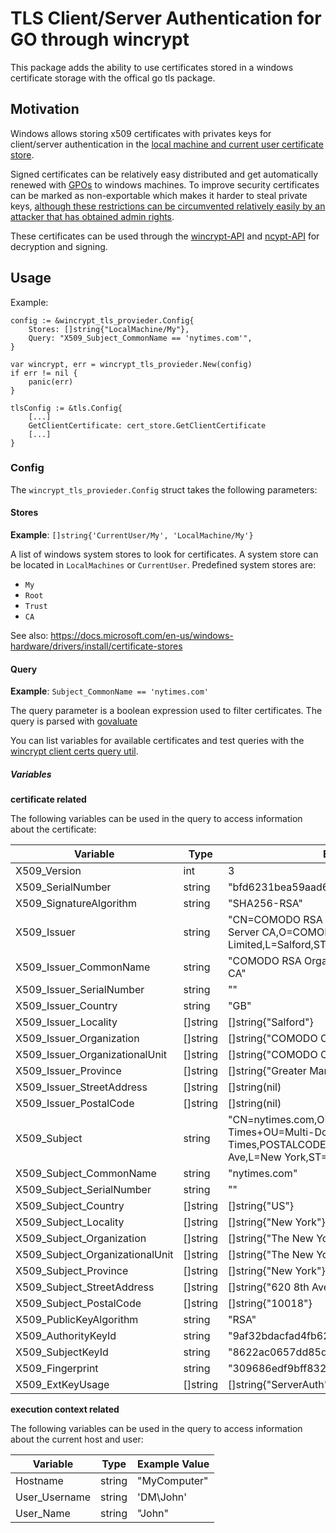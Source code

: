 # TLS Client/Server Authentication for GO through wincrypt

This package adds the ability to use certificates stored in a windows certificate storage with the offical go tls package.

## Motivation

Windows allows storing x509 certificates with privates keys for client/server authentication
in the [local machine and current user certificate store](https://docs.microsoft.com/de-de/dotnet/framework/wcf/feature-details/working-with-certificates#certificate-stores).

Signed certificates can be relatively easy distributed and get automatically renewed with
[GPOs](https://docs.microsoft.com/de-de/windows-server/identity/ad-fs/deployment/distribute-certificates-to-client-computers-by-using-group-policy)
to windows machines. To improve security certificates can be marked as non-exportable which makes it harder to steal private keys,
[although these restrictions can be circumvented relatively easily by an attacker that has obtained admin rights](https://github.com/gentilkiwi/mimikatz#crypto).

These certificates can be used through the [wincrypt-API](https://docs.microsoft.com/en-us/windows/desktop/api/wincrypt/)
and [ncypt-API](https://docs.microsoft.com/en-us/windows/desktop/api/ncrypt/) for decryption and signing.

## Usage

Example: 

```
config := &wincrypt_tls_provieder.Config{
    Stores: []string{"LocalMachine/My"},
    Query: "X509_Subject_CommonName == 'nytimes.com'",
}

var wincrypt, err = wincrypt_tls_provieder.New(config)
if err != nil {
    panic(err)
}

tlsConfig := &tls.Config{
    [...]
    GetClientCertificate: cert_store.GetClientCertificate
    [...]
}
```

### Config

The `wincrypt_tls_provieder.Config` struct takes the following parameters:

#### Stores

**Example**: `[]string{'CurrentUser/My', 'LocalMachine/My'}`

A list of windows system stores to look for certificates.
A system store can be located in `LocalMachines` or `CurrentUser`.
Predefined system stores are:
 - `My`
 - `Root`
 - `Trust`
 - `CA` 

See also: https://docs.microsoft.com/en-us/windows-hardware/drivers/install/certificate-stores

#### Query

**Example**: `Subject_CommonName == 'nytimes.com'`

The query parameter is a boolean expression used to filter certificates.
The query is parsed with [govaluate](https://github.com/Knetic/govaluate)

You can list variables for available certificates and test queries with the [wincrypt client certs query util](wincrypt_client_certs_query_util/README.md).

##### Variables

**certificate related**

The following variables can be used in the query to access information about the certificate:


|  Variable                       | Type     | Example Value |
| ------------------------------- | -------- | ------------- |
| X509_Version                    | int      | 3 |
| X509_SerialNumber               | string   | "bfd6231bea59aad6cb566ed0878d60ed" |
| X509_SignatureAlgorithm         | string   | "SHA256-RSA" |
| X509_Issuer                     | string   | "CN=COMODO RSA Organization Validation Secure Server CA,O=COMODO CA Limited,L=Salford,ST=Greater Manchester,C=GB" |
| X509_Issuer_CommonName          | string   | "COMODO RSA Organization Validation Secure Server CA" |
| X509_Issuer_SerialNumber        | string   | "" |
| X509_Issuer_Country             | string   | "GB" 
| X509_Issuer_Locality            | []string | []string{"Salford"} |
| X509_Issuer_Organization        | []string | []string{"COMODO CA Limited"} |
| X509_Issuer_OrganizationalUnit  | []string | []string{"COMODO CA Limited"} |
| X509_Issuer_Province            | []string | []string{"Greater Manchester"} |
| X509_Issuer_StreetAddress       | []string | []string(nil) |
| X509_Issuer_PostalCode          | []string | []string(nil) |
| X509_Subject                    | string   | "CN=nytimes.com,OU=The New York Times+OU=Multi-Domain SSL,O=The New York Times,POSTALCODE=10018,STREET=620 8th Ave,L=New York,ST=New York,C=US" |
| X509_Subject_CommonName         | string   | "nytimes.com" |
| X509_Subject_SerialNumber       | string   | "" |
| X509_Subject_Country            | []string | []string{"US"} |
| X509_Subject_Locality           | []string | []string{"New York"} |
| X509_Subject_Organization       | []string | []string{"The New York Times"} |
| X509_Subject_OrganizationalUnit | []string | []string{"The New York Times", "Multi-Domain SSL"} |
| X509_Subject_Province           | []string | []string{"New York"} |
| X509_Subject_StreetAddress      | []string | []string{"620 8th Ave"} |
| X509_Subject_PostalCode         | []string | []string{"10018"} |
| X509_PublicKeyAlgorithm         | string   | "RSA" |
| X509_AuthorityKeyId             | string   | "9af32bdacfad4fb62fbb2a48482a12b71b42c124" |
| X509_SubjectKeyId               | string   | "8622ac0657dd85d0603d0300b7ddee16dc990534" |
| X509_Fingerprint                | string   | "309686edf9bff832c6e2ab9f0954190e10241655" |
| X509_ExtKeyUsage                | []string | []string{"ServerAuth", "ClientAuth"} |

**execution context related**

The following variables can be used in the query to access information about the current host and user:

|  Variable                       | Type     | Example Value |
| ------------------------------- | -------- | ------------- |
| Hostname                        | string   | "MyComputer"  |
| User_Username                   | string   | 'DM\John'     |
| User_Name                       | string   | "John"        |

